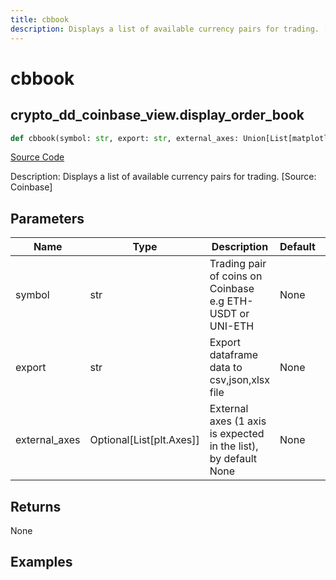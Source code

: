 ```yaml
---
title: cbbook
description: Displays a list of available currency pairs for trading. [Source: Coinbase]
---
```

# cbbook

## crypto_dd_coinbase_view.display_order_book

```python
def cbbook(symbol: str, export: str, external_axes: Union[List[matplotlib.axes._axes.Axes], NoneType]) -> None:
```
[Source Code](https://github.com/OpenBB-finance/OpenBBTerminal/tree/main/openbb_terminal/cryptocurrency/due_diligence/coinbase_view.py#L22)

Description: Displays a list of available currency pairs for trading. [Source: Coinbase]

## Parameters

| Name | Type | Description | Default | Optional |
| ---- | ---- | ----------- | ------- | -------- |
| symbol | str | Trading pair of coins on Coinbase e.g ETH-USDT or UNI-ETH | None | False |
| export | str | Export dataframe data to csv,json,xlsx file | None | False |
| external_axes | Optional[List[plt.Axes]] | External axes (1 axis is expected in the list), by default None | None | True |

## Returns

None

## Examples

